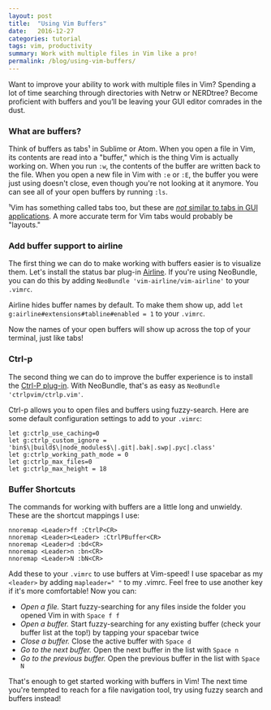 ```yaml
---
layout: post
title:  "Using Vim Buffers"
date:   2016-12-27
categories: tutorial 
tags: vim, productivity
summary: Work with multiple files in Vim like a pro!
permalink: /blog/using-vim-buffers/
---
```


Want to improve your ability to work with multiple files in Vim? Spending a lot of time searching through directories with Netrw or NERDtree? Become proficient with buffers and you&rsquo;ll be leaving your GUI editor comrades in the dust.

### What are buffers?
Think of buffers as tabs&sup1; in Sublime or Atom. When you open a file in Vim, its contents are read into a "buffer," which is the thing Vim is actually working on. When you run `` :w ``, the contents of the buffer are written back to the file. When you open a new file in Vim with ``:e`` or ``:E``, the buffer you were just using doesn't close, even though you're not looking at it anymore. You can see all of your open buffers by running ``:ls``.

&sup1;Vim has something called tabs too, but these are [_not_ similar to tabs in GUI applications](http://joshldavis.com/2014/04/05/vim-tab-madness-buffers-vs-tabs/). A more accurate term for Vim tabs would probably be "layouts."

### Add buffer support to airline

The first thing we can do to make working with buffers easier is to visualize them. Let's install the status bar plug-in [Airline](https://www.github.com/vim-airline/vim-airline). If you're using NeoBundle, you can do this by adding `NeoBundle 'vim-airline/vim-airline'` to your `.vimrc`.

Airline hides buffer names by default. To make them show up, add `let g:airline#extensions#tabline#enabled = 1` to your `.vimrc`.

Now the names of your open buffers will show up across the top of your terminal, just like tabs!

### Ctrl-p

The second thing we can do to improve the buffer experience is to install the [Ctrl-P plug-in](https://www.github.com/ctrlpvim/ctrlp.vim). With NeoBundle, that's as easy as `NeoBundle 'ctrlpvim/ctrlp.vim'`.

Ctrl-p allows you to open files and buffers using fuzzy-search. Here are some default configuration settings to add to your `.vimrc`:

```
let g:ctrlp_use_caching=0
let g:ctrlp_custom_ignore = 'bin$\|build$\|node_modules$\|.git|.bak|.swp|.pyc|.class'
let g:ctrlp_working_path_mode = 0
let g:ctrlp_max_files=0
let g:ctrlp_max_height = 18
```

### Buffer Shortcuts

The commands for working with buffers are a little long and unwieldy. These are the shortcut mappings I use:

```
nnoremap <Leader>ff :CtrlP<CR>
nnoremap <Leader><Leader> :CtrlPBuffer<CR>
nnoremap <Leader>d :bd<CR>
nnoremap <Leader>n :bn<CR>
nnoremap <Leader>N :bN<CR>
```

Add these to your `.vimrc` to use buffers at Vim-speed! I use spacebar as my `<leader>` by adding `mapleader=" "` to my .vimrc. Feel free to use another key if it's more comfortable! Now you can:

* *Open a file.*  Start fuzzy-searching for any files inside the folder you opened Vim in with `Space f f`
* *Open a buffer.* Start fuzzy-searching for any existing buffer (check your buffer list at the top!) by tapping your spacebar twice
* *Close a buffer.* Close the active buffer with `Space d`
* *Go to the next buffer.* Open the next buffer in the list with `Space n`
* *Go to the previous buffer.* Open the previous buffer in the list with `Space N`

That's enough to get started working with buffers in Vim! The next time you're tempted to reach for a file navigation tool, try using fuzzy search and buffers instead!
